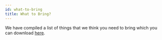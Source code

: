 ```yaml
---
id: what-to-bring
title: What to Bring?
---
```


We have compiled a list of things that we think you need to bring which you can download [here](https://drive.google.com/file/d/1oCKCezU3eeerIgA2fqWjFxabGncHA6Dp/view?usp=sharing).
<!--stackedit_data:
eyJoaXN0b3J5IjpbMTI2MzE1OTkxMiwxMTY2OTczNTc3XX0=
-->
